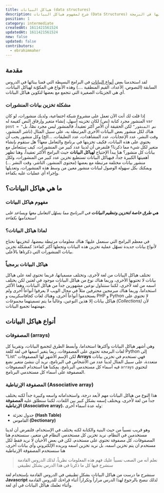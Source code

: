 ```yaml
---
title: هياكل البيانات (data structures)
description: شرح لمفهوم هياكل البيانات (Data Structures) وأهميتها في البرمجة
position: 1
category: intermediate
createdAt: 1611421561524
updatedAt: 1611421561524
new: false
updated: false
contributors:
  - ebrahimmaher
---
```

## مقدمة
لقد استخدمنا بعض [أنواع البيانات](/tutorials/algorithms/fundamentals/datatypes) في البرامج البسيطة التي قمنا ببنائها في الدروس السابقة (النصوص، اﻷعداد، القيم المنطقية ....) وهذه اﻷنواع هي المكوّنة لهياكل البيانات، أي هي الجزيئات الصغيرة التي 
تتجمع مع بعضها لتكوين هياكل البيانات.

### مشكلة تخزين بيانات المنشورات
إذا قلت لك أنت اﻵن تعمل على مشروع شبكة اجتماعية، ولديك منشورات، لو كان المنشور مجرد كتابة (نص) لكان تخزينه أسهل، إنشاء متغير وإرفاق النص كقيمة له `var post = "نص المنشور"` لكن الحقيقة أن اﻷمر أكثر تعقيداً، فالمنشور ليس مجرد نصّاً، بل هناك لكل منشور بعض البيانات اﻷخرى المرتبطة به، على سبيل المثال (ناشر المنشور، وقت النشر، عدد اﻹعجابات، عدد المشاهدات، عدد التعليقات، ...الخ) وكل منشور يجب أن يحتوي على هذه البيانات، فكيف تخزينها في برنامج والتعامل معها؟ هل ستقوم بإنشاء متغير لكل شيء مما ذكرنا؟ فلنفرض أن لدينا عدد كبير من المنشورات، كيف ستتعامل مع بيانات كل منشور؟ هنا يبدأ اﻹحتياج **لهياكل البيانات** حيث البرامج اﻷكثر تعقيداً، وهنا تظهر أهميتها الكبيرة جداً، فبهياكل البيانات تستطيع تخزين عدد كبير من المنشورات، ولكل منشور بيانات مختلفة مرتبطة مع بعضها (محتوى المنشور، الناشر، وقت النشر ...) ويمكنك بكل سهولة الوصول لبيانات منشور معين من وسط هذه المنشورات، وتعديلها وإجراء أي عمليات عليه بكفاءة.

## ما هي هياكل البيانات؟
### مفهوم هياكل البيانات
***هي طرق خاصة لتخزين وتنظيم البيانات** في البرنامج مما يسهّل التعامل معها ويساعد على استخدامها بكفاءة*

### لماذا هياكل البيانات؟
في معظم البرامج التي سنعمل عليها؛ هناك معلومات مرتبطة ببعضها، لتخزينها نحتاج ﻷنواع بيانات جديدة تسهّل عملية تخزين هذه البيانات وتجعلها أكثر كفاءة؛ كمشكلة تخزين بيانات المنشورات التي ذكرناها باﻷعلى.

### هياكل البيانات برمجياً
تختلف هياكل البيانات من لغة ﻷخرى، وتختلف مسمياتها، فربما تحتوي لغة على هياكل بيانات لا تحتويها اﻷخرى، وربما هناك نوع من هياكل البيانات موجود في لغتين لكن يختلف اسمه من لغة ﻷخرى، لكننا سنتناول نوعين مشهورين جداً من هياكل البيانات، وهما اﻷكثر استخداما، وربما هناك مبرمجين محترفين مثلاً في مجال الويب لا يعرفوا أنواعاً أخرى ولم يستخدموا أنواعاً أخرى، وهناك لغات كجافاسكريبت و PHP و Python لا تحتوي على هياكل بيانات إلا هذين النوعين، وغالباً ما يتم تسميتهما *مجموعات (Collections)* ﻷن مهمتهما تجميع البيانات.

## أنواع هياكل البيانات

### المصفوفات (arrays)
وهي أشهر هياكل البيانات وأكثرها استخداما، وأبسط الطرق لتجميع البيانات، وتقريبا كل لغات البرمجة تحتوي على المصفوفات، ربما يتغير اسمها في لغة كلغة Python إلى "List" لكن اﻹسم اﻷشهر لها المصفوفات **Arrays**
فهي تستخدم في تخزين بيانات متعددة، على سبيل المثال لدينا عدد من اﻷشخاص في البرنامج، نريد أن ننشئ متغير نضع فيه أسماء كل مستخدمي البرنامج، يمكننا هنا استخدام المصفوفات `arrays` لتحتوي المصفوفة على أسماء كل مستخدمي البرنامج.

### المصفوفة اﻹرتباطية (Associative array)
هذا النوع من هياكل البيانات مهم ﻷبعد درجة، واستخداماته واسعه وكبيرة جداً لكنه يختلف جداً من لغة لأخرى، ويختلف إسمه بشكل كبير بين اللغات، لكننا سنطلق عليه **المصفوفة اﻹرتباطية (Associative array)**، وله عدة أسماء أخرى:

- جدول تجزئة **(Hash Table)**
- القاموس **(Dectionary)**

وهو قريب نسبياً من حيث البنية والكتابة لكنه يختلف في اﻹستخدام، فلنفرض أن لدينا مستخدمين في النظام، نريد تخزين كل مستخدمي النظام في متغير، سنستخدم هنا المصفوفات، كل مصفوفة تحتوي على مستخدم، لكن في بعض اﻷحيان لا نريد فقط لكل مستخدم ان يتم تخزين اسمه، بل نريد تخزين اسمه وبريده اﻹلكتروني وأي بيانات أخرى، هنا سنستخدم المصفوفة اﻹرتباطية

> نعلم أنه من الصعب نسبياً عليك فهم هذه المعلومات نظرياً، لذلك الدروس القادمة سنشرح فيها كل ما ذكرنا في هذا الدرس بشكل تطبيقي

<base-alert type="next">

سنشرح ما درست من هياكل البيانات بشكل تطبيقي في الدروس القادمة بإستخدام لغة **Javascript** لذلك ننصح بالرجوع لهذا الدرس مراراً وتكراراً أثناء قراءتك للدروس القادمة وأثناء تعلمك هياكل البيانات في أي لغة.

</base-alert>
